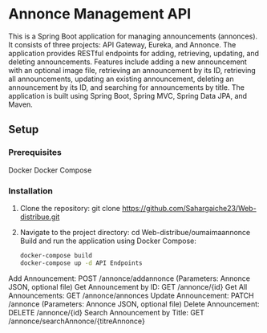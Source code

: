 # Annonce Management API

This is a Spring Boot application for managing announcements (annonces). It consists of three projects: API Gateway, Eureka, and Annonce. The application provides RESTful endpoints for adding, retrieving, updating, and deleting announcements. Features include adding a new announcement with an optional image file, retrieving an announcement by its ID, retrieving all announcements, updating an existing announcement, deleting an announcement by its ID, and searching for announcements by title. The application is built using Spring Boot, Spring MVC, Spring Data JPA, and Maven.

## Setup

### Prerequisites
Docker
Docker Compose


### Installation
1. Clone the repository: git clone https://github.com/Sahargaiche23/Web-distribue.git
2. Navigate to the project directory: cd Web-distribue/oumaimaannonce
Build and run the application using Docker Compose:

   ```bash
   docker-compose build
   docker-compose up -d API Endpoints
Add Announcement: POST /annonce/addannonce (Parameters: Annonce JSON, optional file)
Get Announcement by ID: GET /annonce/{id}
Get All Announcements: GET /annonce/annonces
Update Announcement: PATCH /annonce (Parameters: Annonce JSON, optional file)
Delete Announcement: DELETE /annonce/{id}
Search Announcement by Title: GET /annonce/searchAnnonce/{titreAnnonce}

